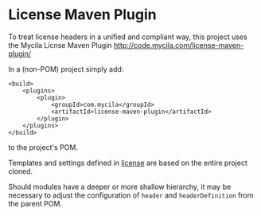 # License Maven Plugin
To treat license headers in a unified and compliant way, this project uses the Mycila Licnse Maven Plugin
http://code.mycila.com/license-maven-plugin/

In a (non-POM) project simply add:

```
<build>
	<plugins>
		<plugin>
			<groupId>com.mycila</groupId>
			<artifactId>license-maven-plugin</artifactId>
		</plugin>
	</plugins>
</build>
```

to the project's POM. 

Templates and settings defined in [license](license) are based on the entire project cloned. 

Should modules have a deeper or more shallow hierarchy, it may be necessary to adjust the configuration of ``header`` and ``headerDefinition`` from the parent POM.